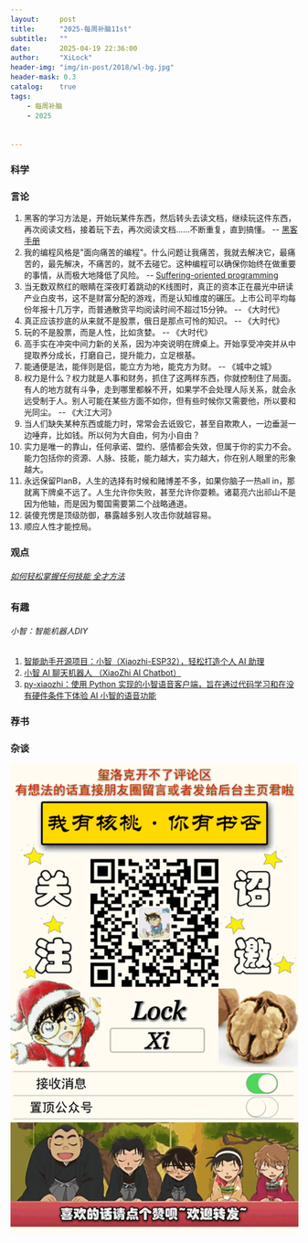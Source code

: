 ```yaml
---
layout:     post
title:      "2025-每周补脑11st"
subtitle:   ""
date:       2025-04-19 22:36:00
author:     "XiLock"
header-img: "img/in-post/2018/wl-bg.jpg"
header-mask: 0.3
catalog:    true
tags:
    - 每周补脑
    - 2025


---
```


### 科学


### 言论
1. 黑客的学习方法是，开始玩某件东西，然后转头去读文档，继续玩这件东西，再次阅读文档，接着玩下去，再次阅读文档......不断重复，直到搞懂。 -- [黑客手册](https://web.archive.org/web/20160304012343/http://rdog.googlecode.com/hg/doc/hacker.txt)
1. 我的编程风格是"面向痛苦的编程"。什么问题让我痛苦，我就去解决它，最痛苦的，最先解决，不痛苦的，就不去碰它。这种编程可以确保你始终在做重要的事情，从而极大地降低了风险。 -- [Suffering-oriented programming](http://nathanmarz.com/blog/suffering-oriented-programming.html)
1. 当无数双熬红的眼睛在深夜盯着跳动的K线图时，真正的资本正在晨光中研读产业白皮书，这不是财富分配的游戏，而是认知维度的碾压。上市公司平均每份年报十几万字，而普通散货平均阅读时间不超过15分钟。 -- 《大时代》
1. 真正应该抄底的从来就不是股票，俄日是那点可怜的知识。 -- 《大时代》
1. 玩的不是股票，而是人性，比如贪婪。 -- 《大时代》
1. 高手实在冲突中间力新的关系，因为冲突说明在牌桌上。开始享受冲突并从中提取养分成长，打磨自己，提升能力，立足根基。
1. 能通便是法，能伴则是侣，能立方为地，能克方为财。 -- 《城中之城》
1. 权力是什么？权力就是人事和财务，抓住了这两样东西，你就控制住了局面。有人的地方就有斗争，走到哪里都躲不开，如果学不会处理人际关系，就会永远受制于人。别人可能在某些方面不如你，但有些时候你又需要他，所以要和光同尘。 -- 《大江大河》
1. 当人们缺失某种东西或能力时，常常会去诋毁它，甚至自欺欺人，一边垂涎一边唾弃，比如钱。所以何为大自由，何为小自由？
1. 实力是唯一的靠山，任何承诺、盟约、感情都会失效，但属于你的实力不会。能力包括你的资源、人脉、技能，能力越大，实力越大，你在别人眼里的形象越大。
1. 永远保留PlanB，人生的选择有时候和赌博差不多，如果你脑子一热all in，那就离下牌桌不远了。人生允许你失败，甚至允许你耍赖。诸葛亮六出祁山不是因为他轴，而是因为蜀国需要第二个战略通道。
1. 装傻充愣是顶级防御，暴露越多别人攻击你就越容易。
1. 顺应人性才能控局。

### 观点
###### [如何轻松掌握任何技能 全才方法](https://www.bilibili.com/video/BV14aRoYSENC/?spm_id_from=333.1007.tianma.1-2-2.click&vd_source=42d15d5f7bb7814555b23126c5a774fb)


### 有趣
###### 小智：智能机器人DIY
1. [智能助手开源项目：小智（Xiaozhi-ESP32），轻松打造个人 AI 助理](https://zhuanlan.zhihu.com/p/17299115609)
1. [小智 AI 聊天机器人 （XiaoZhi AI Chatbot）](https://github.com/78/xiaozhi-esp32)
1. [py-xiaozhi：使用 Python 实现的小智语音客户端，旨在通过代码学习和在没有硬件条件下体验 AI 小智的语音功能](https://github.com/huangjunsen0406/py-xiaozhi?tab=readme-ov-file)




### 荐书


### 杂谈


![](/img/wc-tail.GIF)
